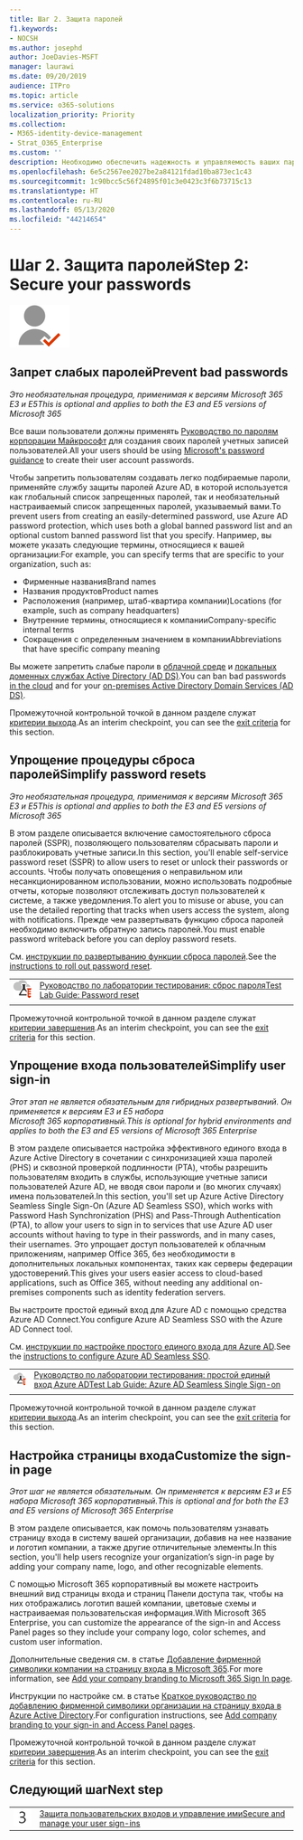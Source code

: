 ```yaml
---
title: Шаг 2. Защита паролей
f1.keywords:
- NOCSH
ms.author: josephd
author: JoeDavies-MSFT
manager: laurawi
ms.date: 09/20/2019
audience: ITPro
ms.topic: article
ms.service: o365-solutions
localization_priority: Priority
ms.collection:
- M365-identity-device-management
- Strat_O365_Enterprise
ms.custom: ''
description: Необходимо обеспечить надежность и управляемость ваших паролей в масштабах организации.
ms.openlocfilehash: 6e5c2567ee2027be2a84121fdad10ba873ec1c43
ms.sourcegitcommit: 1c90bcc5c56f24895f01c3e0423c3f6b73715c13
ms.translationtype: HT
ms.contentlocale: ru-RU
ms.lasthandoff: 05/13/2020
ms.locfileid: "44214654"
---
```

# <a name="step-2-secure-your-passwords"></a><span data-ttu-id="d3f85-103">Шаг 2. Защита паролей</span><span class="sxs-lookup"><span data-stu-id="d3f85-103">Step 2: Secure your passwords</span></span>

![Этап 2. Удостоверения](../media/deploy-foundation-infrastructure/identity_icon-small.png)

<a name="identity-password-prot"></a>
## <a name="prevent-bad-passwords"></a><span data-ttu-id="d3f85-105">Запрет слабых паролей</span><span class="sxs-lookup"><span data-stu-id="d3f85-105">Prevent bad passwords</span></span>

<span data-ttu-id="d3f85-106">*Это необязательная процедура, применимая к версиям Microsoft 365 E3 и E5*</span><span class="sxs-lookup"><span data-stu-id="d3f85-106">*This is optional and applies to both the E3 and E5 versions of Microsoft 365*</span></span>

<span data-ttu-id="d3f85-107">Все ваши пользователи должны применять [Руководство по паролям корпорации Майкрософт](https://www.microsoft.com/research/publication/password-guidance) для создания своих паролей учетных записей пользователей.</span><span class="sxs-lookup"><span data-stu-id="d3f85-107">All your users should be using [Microsoft's password guidance](https://www.microsoft.com/research/publication/password-guidance) to create their user account passwords.</span></span>

<span data-ttu-id="d3f85-108">Чтобы запретить пользователям создавать легко подбираемые пароли, применяйте службу защиты паролей Azure AD, в которой используется как глобальный список запрещенных паролей, так и необязательный настраиваемый список запрещенных паролей, указываемый вами.</span><span class="sxs-lookup"><span data-stu-id="d3f85-108">To prevent users from creating an easily-determined password, use Azure AD password protection, which uses both a global banned password list and an optional custom banned password list that you specify.</span></span> <span data-ttu-id="d3f85-109">Например, вы можете указать следующие термины, относящиеся к вашей организации:</span><span class="sxs-lookup"><span data-stu-id="d3f85-109">For example, you can specify terms that are specific to your organization, such as:</span></span>

- <span data-ttu-id="d3f85-110">Фирменные названия</span><span class="sxs-lookup"><span data-stu-id="d3f85-110">Brand names</span></span>
- <span data-ttu-id="d3f85-111">Названия продуктов</span><span class="sxs-lookup"><span data-stu-id="d3f85-111">Product names</span></span>
- <span data-ttu-id="d3f85-112">Расположения (например, штаб-квартира компании)</span><span class="sxs-lookup"><span data-stu-id="d3f85-112">Locations (for example, such as company headquarters)</span></span>
- <span data-ttu-id="d3f85-113">Внутренние термины, относящиеся к компании</span><span class="sxs-lookup"><span data-stu-id="d3f85-113">Company-specific internal terms</span></span>
- <span data-ttu-id="d3f85-114">Сокращения с определенным значением в компании</span><span class="sxs-lookup"><span data-stu-id="d3f85-114">Abbreviations that have specific company meaning</span></span>

<span data-ttu-id="d3f85-115">Вы можете запретить слабые пароли в [облачной среде](https://docs.microsoft.com/azure/active-directory/authentication/concept-password-ban-bad) и [локальных доменных службах Active Directory (AD DS)](https://docs.microsoft.com/azure/active-directory/authentication/concept-password-ban-bad-on-premises).</span><span class="sxs-lookup"><span data-stu-id="d3f85-115">You can ban bad passwords [in the cloud](https://docs.microsoft.com/azure/active-directory/authentication/concept-password-ban-bad) and for your [on-premises Active Directory Domain Services (AD DS)](https://docs.microsoft.com/azure/active-directory/authentication/concept-password-ban-bad-on-premises).</span></span>

<span data-ttu-id="d3f85-116">Промежуточной контрольной точкой в данном разделе служат [критерии выхода](identity-exit-criteria.md#crit-password-prot).</span><span class="sxs-lookup"><span data-stu-id="d3f85-116">As an interim checkpoint, you can see the [exit criteria](identity-exit-criteria.md#crit-password-prot) for this section.</span></span>

<a name="identity-pw-reset"></a>
## <a name="simplify-password-resets"></a><span data-ttu-id="d3f85-117">Упрощение процедуры сброса паролей</span><span class="sxs-lookup"><span data-stu-id="d3f85-117">Simplify password resets</span></span>

<span data-ttu-id="d3f85-118">*Это необязательная процедура, применимая к версиям Microsoft 365 E3 и E5*</span><span class="sxs-lookup"><span data-stu-id="d3f85-118">*This is optional and applies to both the E3 and E5 versions of Microsoft 365*</span></span>

<span data-ttu-id="d3f85-119">В этом разделе описывается включение самостоятельного сброса паролей (SSPR), позволяющего пользователям сбрасывать пароли и разблокировать учетные записи.</span><span class="sxs-lookup"><span data-stu-id="d3f85-119">In this section, you'll enable self-service password reset (SSPR) to allow users to reset or unlock their passwords or accounts.</span></span> <span data-ttu-id="d3f85-120">Чтобы получать оповещения о неправильном или несанкционированном использовании, можно использовать подробные отчеты, которые позволяют отслеживать доступ пользователей к системе, а также уведомления.</span><span class="sxs-lookup"><span data-stu-id="d3f85-120">To alert you to misuse or abuse, you can use the detailed reporting that tracks when users access the system, along with notifications.</span></span> <span data-ttu-id="d3f85-121">Прежде чем развертывать функцию сброса паролей необходимо включить обратную запись паролей.</span><span class="sxs-lookup"><span data-stu-id="d3f85-121">You must enable password writeback before you can deploy password resets.</span></span>

<span data-ttu-id="d3f85-122">См. [инструкции по развертыванию функции сброса паролей](https://docs.microsoft.com/azure/active-directory/authentication/howto-sspr-deployment).</span><span class="sxs-lookup"><span data-stu-id="d3f85-122">See the [instructions to roll out password reset](https://docs.microsoft.com/azure/active-directory/authentication/howto-sspr-deployment).</span></span>

|||
|:-------|:-----|
|![Руководства по лаборатории тестирования для облака Майкрософт](../media/m365-enterprise-test-lab-guides/cloud-tlg-icon-small.png)| [<span data-ttu-id="d3f85-124">Руководство по лаборатории тестирования: сброс пароля</span><span class="sxs-lookup"><span data-stu-id="d3f85-124">Test Lab Guide: Password reset</span></span>](password-reset-m365-ent-test-environment.md) |
|||

<span data-ttu-id="d3f85-125">Промежуточной контрольной точкой в данном разделе служат [критерии завершения](identity-exit-criteria.md#crit-identity-pw-reset).</span><span class="sxs-lookup"><span data-stu-id="d3f85-125">As an interim checkpoint, you can see the [exit criteria](identity-exit-criteria.md#crit-identity-pw-reset) for this section.</span></span>


<a name="identity-sso"></a>
## <a name="simplify-user-sign-in"></a><span data-ttu-id="d3f85-126">Упрощение входа пользователей</span><span class="sxs-lookup"><span data-stu-id="d3f85-126">Simplify user sign-in</span></span>

<span data-ttu-id="d3f85-127">*Этот этап не является обязательным для гибридных развертываний. Он применяется к версиям E3 и E5 набора Microsoft 365 корпоративный.*</span><span class="sxs-lookup"><span data-stu-id="d3f85-127">*This is optional for hybrid environments and applies to both the E3 and E5 versions of Microsoft 365 Enterprise*</span></span>

<span data-ttu-id="d3f85-128">В этом разделе описывается настройка эффективного единого входа в Azure Active Directory в сочетании с синхронизацией хэша паролей (PHS) и сквозной проверкой подлинности (PTA), чтобы разрешить пользователям входить в службы, использующие учетные записи пользователей Azure AD, не вводя свои пароли и (во многих случаях) имена пользователей.</span><span class="sxs-lookup"><span data-stu-id="d3f85-128">In this section, you'll set up Azure Active Directory Seamless Single Sign-On (Azure AD Seamless SSO), which works with Password Hash Synchronization (PHS) and Pass-Through Authentication (PTA), to allow your users to sign in to services that use Azure AD user accounts without having to type in their passwords, and in many cases, their usernames.</span></span> <span data-ttu-id="d3f85-129">Это упрощает доступ пользователей к облачным приложениям, например Office 365, без необходимости в дополнительных локальных компонентах, таких как серверы федерации удостоверений.</span><span class="sxs-lookup"><span data-stu-id="d3f85-129">This gives your users easier access to cloud-based applications, such as Office 365, without needing any additional on-premises components such as identity federation servers.</span></span>

<span data-ttu-id="d3f85-130">Вы настроите простой единый вход для Azure AD с помощью средства Azure AD Connect.</span><span class="sxs-lookup"><span data-stu-id="d3f85-130">You configure Azure AD Seamless SSO with the Azure AD Connect tool.</span></span>

<span data-ttu-id="d3f85-131">См. [инструкции по настройке простого единого входа для Azure AD](https://docs.microsoft.com/azure/active-directory/connect/active-directory-aadconnect-sso-quick-start).</span><span class="sxs-lookup"><span data-stu-id="d3f85-131">See the [instructions to configure Azure AD Seamless SSO](https://docs.microsoft.com/azure/active-directory/connect/active-directory-aadconnect-sso-quick-start).</span></span>

|||
|:-------|:-----|
|![Руководства для лаборатории тестирования для облака Майкрософт](../media/m365-enterprise-test-lab-guides/cloud-tlg-icon-small.png)| [<span data-ttu-id="d3f85-133">Руководство по лаборатории тестирования: простой единый вход Azure AD</span><span class="sxs-lookup"><span data-stu-id="d3f85-133">Test Lab Guide: Azure AD Seamless Single Sign-on</span></span>](single-sign-on-m365-ent-test-environment.md) |
|||

<span data-ttu-id="d3f85-134">Промежуточной контрольной точкой в данном разделе служат [критерии выхода](identity-exit-criteria.md#crit-identity-sso).</span><span class="sxs-lookup"><span data-stu-id="d3f85-134">As an interim checkpoint, you can see the [exit criteria](identity-exit-criteria.md#crit-identity-sso) for this section.</span></span>


<a name="identity-custom-sign-in"></a>
## <a name="customize-the-sign-in-page"></a><span data-ttu-id="d3f85-135">Настройка страницы входа</span><span class="sxs-lookup"><span data-stu-id="d3f85-135">Customize the sign-in page</span></span>

<span data-ttu-id="d3f85-136">*Этот шаг не является обязательным. Он применяется к версиям E3 и E5 набора Microsoft 365 корпоративный.*</span><span class="sxs-lookup"><span data-stu-id="d3f85-136">*This is optional and for both the E3 and E5 versions of Microsoft 365 Enterprise*</span></span>

<span data-ttu-id="d3f85-137">В этом разделе описывается, как помочь пользователям узнавать страницу входа в систему вашей организации, добавив на нее название и логотип компании, а также другие отличительные элементы.</span><span class="sxs-lookup"><span data-stu-id="d3f85-137">In this section, you'll help users recognize your organization’s sign-in page by adding your company name, logo, and other recognizable elements.</span></span> 

<span data-ttu-id="d3f85-138">С помощью Microsoft 365 корпоративный вы можете настроить внешний вид страницы входа и страниц Панели доступа так, чтобы на них отображались логотип вашей компании, цветовые схемы и настраиваемая пользовательская информация.</span><span class="sxs-lookup"><span data-stu-id="d3f85-138">With Microsoft 365 Enterprise, you can customize the appearance of the sign-in and Access Panel pages so they include your company logo, color schemes, and custom user information.</span></span> 

<span data-ttu-id="d3f85-139">Дополнительные сведения см. в статье [Добавление фирменной символики компании на страницу входа в Microsoft 365](https://docs.microsoft.com/office365/admin/setup/customize-sign-in-page).</span><span class="sxs-lookup"><span data-stu-id="d3f85-139">For more information, see [Add your company branding to Microsoft 365 Sign In page](https://docs.microsoft.com/office365/admin/setup/customize-sign-in-page).</span></span>

<span data-ttu-id="d3f85-140">Инструкции по настройке см. в статье [Краткое руководство по добавлению фирменной символики организации на страницу входа в Azure Active Directory](https://aka.ms/aadpaddbranding).</span><span class="sxs-lookup"><span data-stu-id="d3f85-140">For configuration instructions, see [Add company branding to your sign-in and Access Panel pages](https://aka.ms/aadpaddbranding).</span></span>

<span data-ttu-id="d3f85-141">Промежуточной контрольной точкой в данном разделе служат [критерии завершения](identity-exit-criteria.md#crit-identity-custom-sign-in).</span><span class="sxs-lookup"><span data-stu-id="d3f85-141">As an interim checkpoint, you can see the [exit criteria](identity-exit-criteria.md#crit-identity-custom-sign-in) for this section.</span></span>

## <a name="next-step"></a><span data-ttu-id="d3f85-142">Следующий шаг</span><span class="sxs-lookup"><span data-stu-id="d3f85-142">Next step</span></span>

|||
|:-------|:-----|
|![Шаг 3](../media/stepnumbers/Step3.png)| [<span data-ttu-id="d3f85-144">Защита пользовательских входов и управление ими</span><span class="sxs-lookup"><span data-stu-id="d3f85-144">Secure and manage your user sign-ins</span></span>](identity-secure-user-sign-ins.md) |
